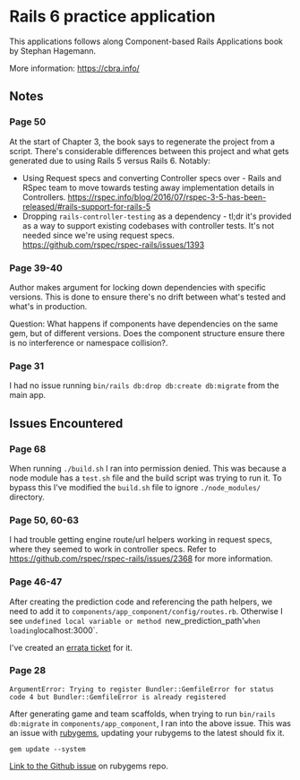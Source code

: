 # Rails 6 practice application

This applications follows along Component-based Rails Applications book by Stephan Hagemann.

More information: https://cbra.info/

## Notes
### Page 50
At the start of Chapter 3, the book says to regenerate the project from a script. There's considerable differences between this project and what gets generated due to using Rails 5 versus Rails 6. Notably:
- Using Request specs and converting Controller specs over - Rails and RSpec team to move towards testing away implementation details in Controllers. https://rspec.info/blog/2016/07/rspec-3-5-has-been-released/#rails-support-for-rails-5
- Dropping `rails-controller-testing` as a dependency - tl;dr it's provided as a way to support existing codebases with controller tests. It's not needed since we're using request specs. https://github.com/rspec/rspec-rails/issues/1393

### Page 39-40
Author makes argument for locking down dependencies with specific versions. This is done to ensure there's no drift between what's tested and what's in production.

Question: What happens if components have dependencies on the same gem, but of different versions. Does the component structure ensure there is no interference or namespace collision?.

### Page 31
I had no issue running `bin/rails db:drop db:create db:migrate` from the main app.

## Issues Encountered
### Page 68
When running `./build.sh` I ran into permission denied. This was because a node module has a `test.sh` file and the build script was trying to run it. To bypass this I've modified the `build.sh` file to ignore `./node_modules/` directory.

### Page 50, 60-63
I had trouble getting engine route/url helpers working in request specs, where they seemed to work in controller specs. Refer to https://github.com/rspec/rspec-rails/issues/2368 for more information.

### Page 46-47
After creating the prediction code and referencing the path helpers, we need to add it to `components/app_component/config/routes.rb`. Otherwise I see `undefined local variable or method `new_prediction_path'` when loading `localhost:3000`.

I've created an [errata ticket](https://github.com/shageman/component-based-rails-applications-book/issues/10) for it.

### Page 28
`ArgumentError: Trying to register Bundler::GemfileError for status code 4 but Bundler::GemfileError is already registered`

After generating game and team scaffolds, when trying to run `bin/rails db:migrate` in `components/app_component`, I ran into the above issue. This was an issue with [rubygems](https://github.com/rubygems/rubygems), updating your rubygems to the latest should fix it.

`gem update --system`

[Link to the Github issue](https://github.com/rubygems/rubygems/issues/3284) on rubygems repo.